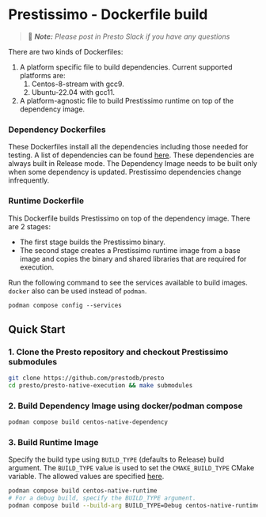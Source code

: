 # Prestissimo - Dockerfile build

> 📝 _**Note:** Please post in Presto Slack if you have any questions_

There are two kinds of Dockerfiles:
1) A platform specific file to build dependencies. Current supported platforms are:
   1) Centos-8-stream with gcc9.
   2) Ubuntu-22.04 with gcc11.
2) A platform-agnostic file to build Prestissimo runtime on top of the dependency image.
### Dependency Dockerfiles
These Dockerfiles install all the dependencies including those needed for testing.
A list of dependencies can be found [here](../../README.md).
These dependencies are always built in Release mode.
The Dependency Image needs to be built only when some dependency is updated.
Prestissimo dependencies change infrequently.

### Runtime Dockerfile
This Dockerfile builds Prestissimo on top of the dependency image.
There are 2 stages:
* The first stage builds the Prestissimo binary.
* The second stage creates a Prestissimo runtime image from
a base image and copies the binary and shared libraries that are required
for execution.

Run the following command to see the services available to build images.
`docker` also can be used instead of `podman`.
```
podman compose config --services
```

## Quick Start

### 1. Clone the Presto repository and checkout Prestissimo submodules

```bash
git clone https://github.com/prestodb/presto
cd presto/presto-native-execution && make submodules
```

### 2. Build Dependency Image using docker/podman compose

```bash
podman compose build centos-native-dependency
```

### 3. Build Runtime Image

Specify the build type using ``BUILD_TYPE`` (defaults to Release)
build argument. The ``BUILD_TYPE`` value is used to set the ``CMAKE_BUILD_TYPE``
CMake variable. The allowed values are specified [here](https://cmake.org/cmake/help/latest/variable/CMAKE_BUILD_TYPE.html).

```bash
podman compose build centos-native-runtime
# For a debug build, specify the BUILD_TYPE argument.
podman compose build --build-arg BUILD_TYPE=Debug centos-native-runtime
```

